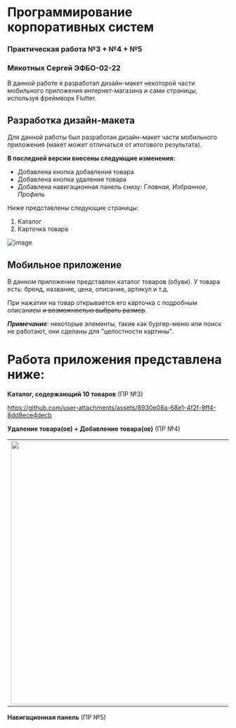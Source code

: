# Программирование корпоративных систем 
### Практическая работа №3 + №4 + №5
### Мякотных Сергей ЭФБО-02-22

В данной работе я разработал дизайн-макет некоторой части мобильного приложения интернет-магазина и сами страницы, используя фреймворк Flutter.

## Разработка дизайн-макета
Для данной работы был разработан дизайн-макет части мобильного приложения (макет может отличаться от итогового результата).

**В последней версии внесены следующие изменения:**

- Добавлена кнопка добавления товара
- Добавлена кнопка удаления товара
- Добавлена навигационная панель снизу: *Главная, Избранное, Профиль*

Ниже представлены следующие страницы:
1. Каталог
2. Карточка товара

![image](https://github.com/user-attachments/assets/aa5fc251-9b2e-4b70-bfa2-4375afa53ca7)

## Мобильное приложение

В данном приложении представлен каталог товаров (обуви). У товара есть: бренд, название, цена, описание, артикул и т.д.

При нажатии на товар открывается его карточка с подробным описанием ~~и возможностью выбрать размер~~.

***Примечание***: некоторые элементы, такие как бургер-меню или поиск не работают, они сделаны для "целостности картины".

# Работа приложения представлена ниже:

**Каталог, содержающий 10 товаров** (ПР №3)

https://github.com/user-attachments/assets/8930e08a-68e1-4f2f-9ff4-8dd8ece4decb

**Удаление товара(ов) + Добавление товара(ов)** (ПР №4)

<table>
  <tr>
    <td>
      <a href="https://github.com/user-attachments/assets/0c56d448-cb16-4766-aaa3-ee2289254716">
        <img src="https://github.com/user-attachments/assets/0c56d448-cb16-4766-aaa3-ee2289254716" width="600">
      </a>
    </td>
    <td>
      <a href="https://github.com/user-attachments/assets/0628e8ad-58b4-4bae-8ba6-f3c61529d600">
        <img src="https://github.com/user-attachments/assets/0628e8ad-58b4-4bae-8ba6-f3c61529d600" width="600">
      </a>
    </td>
  </tr>
</table>


**Навигационная панель** (ПР №5)

